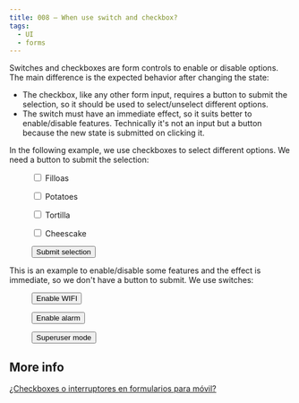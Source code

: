 ```yaml
---
title: 008 — When use switch and checkbox?
tags:
  - UI
  - forms
---
```


Switches and checkboxes are form controls to enable or disable options. The main
difference is the expected behavior after changing the state:

<!-- more -->

- The checkbox, like any other form input, requires a button to submit the
  selection, so it should be used to select/unselect different options.
- The switch must have an immediate effect, so it suits better to enable/disable
  features. Technically it's not an input but a button because the new state is
  submitted on clicking it.

In the following example, we use checkboxes to select different options. We need
a button to submit the selection:

<figure style="display:grid;gap:1em;justify-items:start;">
  <label><input type="checkbox"> Filloas</label>
  <label><input type="checkbox"> Potatoes</label>
  <label><input type="checkbox"> Tortilla</label>
  <label><input type="checkbox"> Cheescake</label>
  <button class="button is-primary">Submit selection</button>
</figure>

This is an example to enable/disable some features and the effect is immediate,
so we don't have a button to submit. We use switches:

<figure style="display:grid;gap:1em;justify-items:start;">
  <button role="switch" onclick="this.setAttribute('aria-checked', this.getAttribute('aria-checked') === 'true' ? 'false' : 'true')">Enable WIFI</button>
  <button role="switch" onclick="this.setAttribute('aria-checked', this.getAttribute('aria-checked') === 'true' ? 'false' : 'true')">Enable alarm</button>
  <button role="switch" onclick="this.setAttribute('aria-checked', this.getAttribute('aria-checked') === 'true' ? 'false' : 'true')">Superuser mode</button>
</figure>

## More info

[¿Checkboxes o interruptores en formularios para móvil?](https://www.torresburriel.com/weblog/2018/07/27/checkboxes-o-interruptores-en-movil/)
